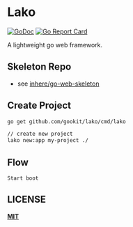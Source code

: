 # Lako

[![GoDoc](https://godoc.org/github.com/gookit/lako?status.svg)](https://godoc.org/github.com/gookit/lako)
[![Go Report Card](https://goreportcard.com/badge/github.com/gookit/lako)](https://goreportcard.com/report/github.com/gookit/lako)

A lightweight go web framework.

## Skeleton Repo

- see [inhere/go-web-skeleton](https://github.com/inhere/go-web-skeleton)

## Create Project

```bash
go get github.com/gookit/lako/cmd/lako

// create new project
lako new:app my-project ./
```

## Flow

```text
Start boot
```

## LICENSE

**[MIT](LICENSE)**